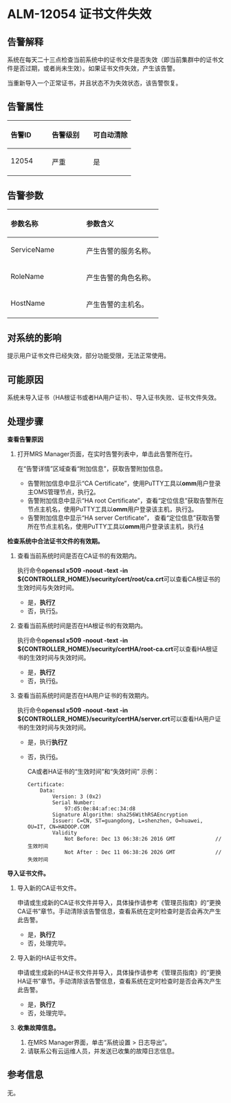 # ALM-12054 证书文件失效<a name="ZH-CN_TOPIC_0093195103"></a>

## 告警解释<a name="zh-cn_topic_0087154422_zh-cn_topic_0087039414_section14878122"></a>

系统在每天二十三点检查当前系统中的证书文件是否失效（即当前集群中的证书文件是否过期，或者尚未生效）。如果证书文件失效，产生该告警。

当重新导入一个正常证书，并且状态不为失效状态，该告警恢复。

## 告警属性<a name="zh-cn_topic_0087154422_zh-cn_topic_0087039414_section66794237"></a>

<a name="zh-cn_topic_0087154422_zh-cn_topic_0087039414_table48873592"></a>
<table><thead align="left"><tr id="zh-cn_topic_0087154422_zh-cn_topic_0087039414_row18928010"><th class="cellrowborder" valign="top" width="33.33333333333333%" id="mcps1.1.4.1.1"><p id="zh-cn_topic_0087154422_zh-cn_topic_0087039414_p56773879"><a name="zh-cn_topic_0087154422_zh-cn_topic_0087039414_p56773879"></a><a name="zh-cn_topic_0087154422_zh-cn_topic_0087039414_p56773879"></a>告警ID</p>
</th>
<th class="cellrowborder" valign="top" width="33.33333333333333%" id="mcps1.1.4.1.2"><p id="zh-cn_topic_0087154422_zh-cn_topic_0087039414_p35281476"><a name="zh-cn_topic_0087154422_zh-cn_topic_0087039414_p35281476"></a><a name="zh-cn_topic_0087154422_zh-cn_topic_0087039414_p35281476"></a>告警级别</p>
</th>
<th class="cellrowborder" valign="top" width="33.33333333333333%" id="mcps1.1.4.1.3"><p id="zh-cn_topic_0087154422_zh-cn_topic_0087039414_p39227289"><a name="zh-cn_topic_0087154422_zh-cn_topic_0087039414_p39227289"></a><a name="zh-cn_topic_0087154422_zh-cn_topic_0087039414_p39227289"></a>可自动清除</p>
</th>
</tr>
</thead>
<tbody><tr id="zh-cn_topic_0087154422_zh-cn_topic_0087039414_row23293855"><td class="cellrowborder" valign="top" width="33.33333333333333%" headers="mcps1.1.4.1.1 "><p id="zh-cn_topic_0087154422_zh-cn_topic_0087039414_p7754109"><a name="zh-cn_topic_0087154422_zh-cn_topic_0087039414_p7754109"></a><a name="zh-cn_topic_0087154422_zh-cn_topic_0087039414_p7754109"></a>12054</p>
</td>
<td class="cellrowborder" valign="top" width="33.33333333333333%" headers="mcps1.1.4.1.2 "><p id="zh-cn_topic_0087154422_zh-cn_topic_0087039414_p24103132"><a name="zh-cn_topic_0087154422_zh-cn_topic_0087039414_p24103132"></a><a name="zh-cn_topic_0087154422_zh-cn_topic_0087039414_p24103132"></a>严重</p>
</td>
<td class="cellrowborder" valign="top" width="33.33333333333333%" headers="mcps1.1.4.1.3 "><p id="zh-cn_topic_0087154422_zh-cn_topic_0087039414_p6196708"><a name="zh-cn_topic_0087154422_zh-cn_topic_0087039414_p6196708"></a><a name="zh-cn_topic_0087154422_zh-cn_topic_0087039414_p6196708"></a>是</p>
</td>
</tr>
</tbody>
</table>

## 告警参数<a name="zh-cn_topic_0087154422_zh-cn_topic_0087039414_section64277225"></a>

<a name="zh-cn_topic_0087154422_zh-cn_topic_0087039414_table32171324"></a>
<table><thead align="left"><tr id="zh-cn_topic_0087154422_zh-cn_topic_0087039414_row33909737"><th class="cellrowborder" valign="top" width="50%" id="mcps1.1.3.1.1"><p id="zh-cn_topic_0087154422_zh-cn_topic_0087039414_p62334190"><a name="zh-cn_topic_0087154422_zh-cn_topic_0087039414_p62334190"></a><a name="zh-cn_topic_0087154422_zh-cn_topic_0087039414_p62334190"></a>参数名称</p>
</th>
<th class="cellrowborder" valign="top" width="50%" id="mcps1.1.3.1.2"><p id="zh-cn_topic_0087154422_zh-cn_topic_0087039414_p15904615"><a name="zh-cn_topic_0087154422_zh-cn_topic_0087039414_p15904615"></a><a name="zh-cn_topic_0087154422_zh-cn_topic_0087039414_p15904615"></a>参数含义</p>
</th>
</tr>
</thead>
<tbody><tr id="zh-cn_topic_0087154422_zh-cn_topic_0087039414_row13205437"><td class="cellrowborder" valign="top" width="50%" headers="mcps1.1.3.1.1 "><p id="zh-cn_topic_0087154422_zh-cn_topic_0087039414_p63007447"><a name="zh-cn_topic_0087154422_zh-cn_topic_0087039414_p63007447"></a><a name="zh-cn_topic_0087154422_zh-cn_topic_0087039414_p63007447"></a>ServiceName</p>
</td>
<td class="cellrowborder" valign="top" width="50%" headers="mcps1.1.3.1.2 "><p id="zh-cn_topic_0087154422_zh-cn_topic_0087039414_p3329565"><a name="zh-cn_topic_0087154422_zh-cn_topic_0087039414_p3329565"></a><a name="zh-cn_topic_0087154422_zh-cn_topic_0087039414_p3329565"></a>产生告警的服务名称。</p>
</td>
</tr>
<tr id="zh-cn_topic_0087154422_zh-cn_topic_0087039414_row29966093"><td class="cellrowborder" valign="top" width="50%" headers="mcps1.1.3.1.1 "><p id="zh-cn_topic_0087154422_zh-cn_topic_0087039414_p11334465"><a name="zh-cn_topic_0087154422_zh-cn_topic_0087039414_p11334465"></a><a name="zh-cn_topic_0087154422_zh-cn_topic_0087039414_p11334465"></a>RoleName</p>
</td>
<td class="cellrowborder" valign="top" width="50%" headers="mcps1.1.3.1.2 "><p id="zh-cn_topic_0087154422_zh-cn_topic_0087039414_p45676502"><a name="zh-cn_topic_0087154422_zh-cn_topic_0087039414_p45676502"></a><a name="zh-cn_topic_0087154422_zh-cn_topic_0087039414_p45676502"></a>产生告警的角色名称。</p>
</td>
</tr>
<tr id="zh-cn_topic_0087154422_zh-cn_topic_0087039414_row8435340"><td class="cellrowborder" valign="top" width="50%" headers="mcps1.1.3.1.1 "><p id="zh-cn_topic_0087154422_zh-cn_topic_0087039414_p12173973"><a name="zh-cn_topic_0087154422_zh-cn_topic_0087039414_p12173973"></a><a name="zh-cn_topic_0087154422_zh-cn_topic_0087039414_p12173973"></a>HostName</p>
</td>
<td class="cellrowborder" valign="top" width="50%" headers="mcps1.1.3.1.2 "><p id="zh-cn_topic_0087154422_zh-cn_topic_0087039414_p46567762"><a name="zh-cn_topic_0087154422_zh-cn_topic_0087039414_p46567762"></a><a name="zh-cn_topic_0087154422_zh-cn_topic_0087039414_p46567762"></a>产生告警的主机名。</p>
</td>
</tr>
</tbody>
</table>

## 对系统的影响<a name="zh-cn_topic_0087154422_zh-cn_topic_0087039414_section41624120"></a>

提示用户证书文件已经失效，部分功能受限，无法正常使用。

## 可能原因<a name="zh-cn_topic_0087154422_zh-cn_topic_0087039414_section39072761"></a>

系统未导入证书（HA根证书或者HA用户证书）、导入证书失败、证书文件失效。

## 处理步骤<a name="zh-cn_topic_0087154422_zh-cn_topic_0087039414_section16110535"></a>

**查看告警原因**

1.  打开MRS Manager页面，在实时告警列表中，单击此告警所在行。

    在“告警详情”区域查看“附加信息”，获取告警附加信息。

    -   告警附加信息中显示“CA Certificate”，使用PuTTY工具以**omm**用户登录主OMS管理节点，执行[2](#zh-cn_topic_0087154422_zh-cn_topic_0087039414_li2768003415237)。
    -   告警附加信息中显示“HA root Certificate”，查看“定位信息”获取告警所在节点主机名，使用PuTTY工具以**omm**用户登录该主机，执行[3](#zh-cn_topic_0087154422_zh-cn_topic_0087039414_li6628516015237)。
    -   告警附加信息中显示“HA server Certificate”， 查看“定位信息”获取告警所在节点主机名，使用PuTTY工具以**omm**用户登录该主机，执行[4](#zh-cn_topic_0087154422_zh-cn_topic_0087039414_li3401162015237)


**检查系统中合法证书文件的有效期。**

1.  <a name="zh-cn_topic_0087154422_zh-cn_topic_0087039414_li2768003415237"></a>查看当前系统时间是否在CA证书的有效期内。

    执行命令**openssl x509 -noout -text -in $\{CONTROLLER\_HOME\}/security/cert/root/ca.crt**可以查看CA根证书的生效时间与失效时间。

    -   是，**执行[7](#zh-cn_topic_0087154422_li18988523112139)**
    -   否，执行[5](#zh-cn_topic_0087154422_zh-cn_topic_0087039414_li99782015237)。

2.  <a name="zh-cn_topic_0087154422_zh-cn_topic_0087039414_li6628516015237"></a>查看当前系统时间是否在HA根证书的有效期内。

    执行命令**openssl x509 -noout -text -in $\{CONTROLLER\_HOME\}/security/certHA/root-ca.crt**可以查看HA根证书的生效时间与失效时间。

    -   是，**执行[7](#zh-cn_topic_0087154422_li18988523112139)**
    -   否，执行[6](#zh-cn_topic_0087154422_zh-cn_topic_0087039414_li3092985115237)。

3.  <a name="zh-cn_topic_0087154422_zh-cn_topic_0087039414_li3401162015237"></a>查看当前系统时间是否在HA用户证书的有效期内。

    执行命令**openssl x509 -noout -text -in $\{CONTROLLER\_HOME\}/security/certHA/server.crt**可以查看HA用户证书的生效时间与失效时间。

    -   是，执行**执行[7](#zh-cn_topic_0087154422_li18988523112139)**
    -   否，执行[6](#zh-cn_topic_0087154422_zh-cn_topic_0087039414_li3092985115237)。

        CA或者HA证书的“生效时间”和“失效时间” 示例：

        ```
        Certificate: 
            Data: 
                Version: 3 (0x2) 
                Serial Number: 
                    97:d5:0e:84:af:ec:34:d8 
                Signature Algorithm: sha256WithRSAEncryption 
                Issuer: C=CN, ST=guangdong, L=shenzhen, O=huawei, OU=IT, CN=HADOOP.COM 
                Validity 
                    Not Before: Dec 13 06:38:26 2016 GMT             //生效时间 
                    Not After : Dec 11 06:38:26 2026 GMT             //失效时间
        ```



**导入证书文件。**

1.  <a name="zh-cn_topic_0087154422_zh-cn_topic_0087039414_li99782015237"></a>导入新的CA证书文件。

    申请或生成新的CA证书文件并导入，具体操作请参考《管理员指南》的“更换CA证书”章节。手动清除该告警信息，查看系统在定时检查时是否会再次产生此告警。

    -   是，**执行[7](#zh-cn_topic_0087154422_li18988523112139)**
    -   否，处理完毕。

2.  <a name="zh-cn_topic_0087154422_zh-cn_topic_0087039414_li3092985115237"></a>导入新的HA证书文件。

    申请或生成新的HA证书文件并导入，具体操作请参考《管理员指南》的“更换HA证书”章节。手动清除该告警信息，查看系统在定时检查时是否会再次产生此告警。

    -   是，**执行[7](#zh-cn_topic_0087154422_li18988523112139)**
    -   否，处理完毕。

3.  <a name="zh-cn_topic_0087154422_li18988523112139"></a>**收集故障信息。**
    1.  在MRS Manager界面，单击“系统设置 \> 日志导出”。
    2.  请联系公有云运维人员，并发送已收集的故障日志信息。


## 参考信息<a name="zh-cn_topic_0087154422_zh-cn_topic_0087039414_section10777090"></a>

无。

